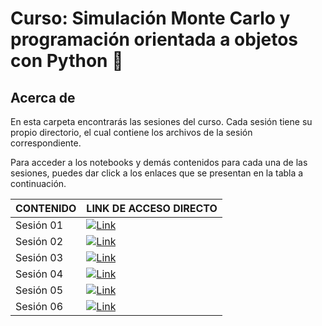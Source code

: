 # Curso: Simulación Monte Carlo y programación orientada a objetos con Python 🐍

## Acerca de

En esta carpeta encontrarás las sesiones del curso. Cada sesión tiene su propio directorio, el cual contiene los archivos de la sesión correspondiente. 

Para acceder a los notebooks y demás contenidos para cada una de las sesiones, puedes dar click a los enlaces que se presentan en la tabla a continuación.

| CONTENIDO | LINK DE ACCESO DIRECTO |
| --------- | ---------------------- |
| Sesión 01 | [![Link](https://img.shields.io/badge/Link%20a%20contenidos-8A2BE2)]() |
| Sesión 02 | [![Link](https://img.shields.io/badge/Link%20a%20contenidos-8A2BE2)]() |
| Sesión 03 | [![Link](https://img.shields.io/badge/Link%20a%20contenidos-8A2BE2)]() |
| Sesión 04 | [![Link](https://img.shields.io/badge/Link%20a%20contenidos-8A2BE2)]() |
| Sesión 05 | [![Link](https://img.shields.io/badge/Link%20a%20contenidos-8A2BE2)](05/README.md) |
| Sesión 06 | [![Link](https://img.shields.io/badge/Link%20a%20contenidos-8A2BE2)]() |
